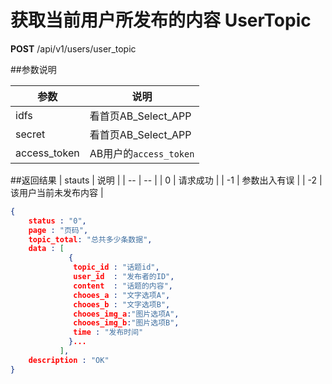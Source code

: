 # 获取当前用户所发布的内容 UserTopic


**POST** /api/v1/users/user_topic

##参数说明

| 参数 | 说明 |
| -- | -- |
| idfs | 看首页AB_Select_APP |
| secret | 看首页AB_Select_APP |
| access_token | AB用户的`access_token` |


##返回结果
| stauts | 说明 |
| -- | -- |
| 0 | 请求成功 |
| -1 | 参数出入有误 |
| -2 | 该用户当前未发布内容 |



```JSON
{
    status : "0",
    page : "页码",
    topic_total: "总共多少条数据",
    data : [
             {
              topic_id : "话题id",
              user_id  : "发布者的ID",
              content  : "话题的内容",
              chooes_a : "文字选项A",
              chooes_b : "文字选项B",
              chooes_img_a:"图片选项A",
              chooes_img_b:"图片选项B",
              time : "发布时间"
             }...
           ],
    description : "OK"
}
```

